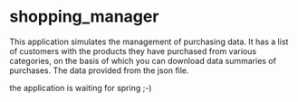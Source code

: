 # shopping_manager
This application simulates the management of purchasing data. It has a list of customers with the products they have purchased from various categories, on the basis of which you can download data summaries of purchases. The data provided from the json file.


the application is waiting for spring ;-)
